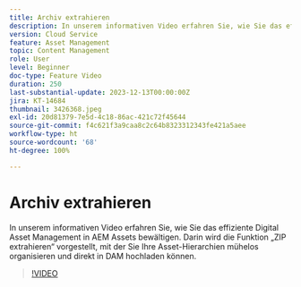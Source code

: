 ```yaml
---
title: Archiv extrahieren
description: In unserem informativen Video erfahren Sie, wie Sie das effiziente Digital Asset Management in AEM Assets bewältigen. Darin wird die Funktion „ZIP extrahieren“ vorgestellt, mit der Sie Ihre Asset-Hierarchien mühelos organisieren und direkt in DAM hochladen können.
version: Cloud Service
feature: Asset Management
topic: Content Management
role: User
level: Beginner
doc-type: Feature Video
duration: 250
last-substantial-update: 2023-12-13T00:00:00Z
jira: KT-14684
thumbnail: 3426368.jpeg
exl-id: 20d81379-7e5d-4c18-86ac-421c72f45644
source-git-commit: f4c621f3a9caa8c2c64b8323312343fe421a5aee
workflow-type: ht
source-wordcount: '68'
ht-degree: 100%

---
```


# Archiv extrahieren

In unserem informativen Video erfahren Sie, wie Sie das effiziente Digital Asset Management in AEM Assets bewältigen. Darin wird die Funktion „ZIP extrahieren“ vorgestellt, mit der Sie Ihre Asset-Hierarchien mühelos organisieren und direkt in DAM hochladen können.

>[!VIDEO](https://video.tv.adobe.com/v/3426368/?learn=on)

